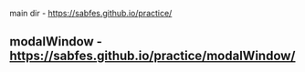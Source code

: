main dir - https://sabfes.github.io/practice/

modalWindow - https://sabfes.github.io/practice/modalWindow/
---
